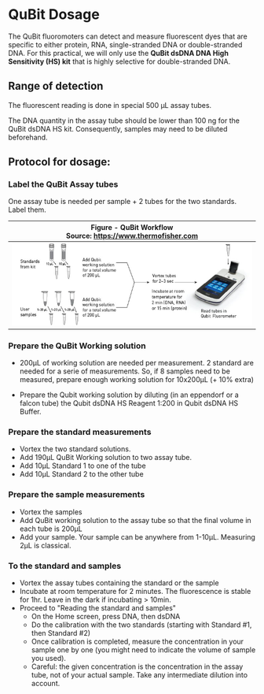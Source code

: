 # QuBit Dosage

The QuBit fluoromoters can detect and measure fluorescent dyes that are specific to either protein, RNA, single-stranded DNA or double-stranded DNA. For this practical, we will only use the **QuBit dsDNA DNA High Sensitivity (HS) kit** that is highly selective for double-stranded DNA.


## Range of detection

The fluorescent reading is done in special 500 µL assay tubes. 

The DNA quantity in the assay tube should be lower than 100 ng for the QuBit dsDNA HS kit. Consequently, samples may need to be diluted beforehand.


## Protocol for dosage:

### Label the QuBit Assay tubes

One assay tube is needed per sample + 2 tubes for the two standards. Label them.

|<b>Figure -  QuBit Workflow</b> <BR> Source: https://www.thermofisher.com|
|:--:|
| ![QuBit workflow](Pictures/QuBit.jpg) |



### Prepare the QuBit Working solution

- 200µL of working solution are needed per measurement. 2 standard are needed for a serie of measurements. So, if 8 samples need to be measured, prepare enough working solution for 10x200µL (+ 10% extra)

- Prepare the Qubit working solution by diluting (in an eppendorf or a falcon tube) the Qubit dsDNA HS Reagent 1:200 in Qubit dsDNA HS Buffer. 


### Prepare the standard measurements

- Vortex the two standard solutions.
- Add 190µL QuBit Working solution to two assay tube.
- Add 10µL Standard 1 to one of the tube
- Add 10µL Standard 2 to the other tube


### Prepare the sample measurements

- Vortex the samples
- Add QuBit working solution to the assay tube so that the final volume in each tube is 200µL
- Add your sample. Your sample can be anywhere from 1-10µL. Measuring 2µL is  classical.

### To the standard and samples

- Vortex the assay tubes containing the standard or the sample
- Incubate at room temperature for 2 minutes. The fluorescence is stable for 1hr. Leave in the dark if incubating > 10min.
- Proceed to "Reading the standard and samples"
	+ On the Home screen, press DNA, then dsDNA
	+ Do the calibration with the two standards (starting with Standard #1, then Standard #2)
	+ Once calibration is completed, measure the concentration in your sample one by one (you might need to indicate the volume of sample you used).
	+ Careful: the given concentration is the concentration in the assay tube, not of your actual sample. Take any intermediate dilution into account.
	

